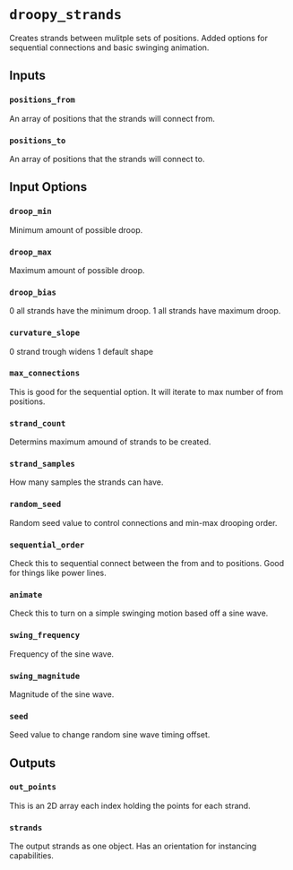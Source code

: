 # `droopy_strands`

Creates strands between mulitple sets of positions.
Added options for sequential connections and basic swinging animation.

## Inputs

### `positions_from`
An array of positions that the strands will connect from.

### `positions_to`
An array of positions that the strands will connect to.

## Input Options

### `droop_min`
Minimum amount of possible droop.

### `droop_max`
Maximum amount of possible droop.

### `droop_bias`
0 all strands have the minimum droop.
1 all strands have maximum droop.

### `curvature_slope`
0 strand trough widens
1 default shape

### `max_connections`
This is good for the sequential option. It will iterate to max number of from positions.

### `strand_count`
Determins maximum amound of strands to be created.

### `strand_samples`
How many samples the strands can have.

### `random_seed`
Random seed value to control connections and min-max drooping order.

### `sequential_order`
Check this to sequential connect between the from and to positions. Good for things like power lines.

### `animate`
Check this to turn on a simple swinging motion based off a sine wave.

### `swing_frequency`
Frequency of the sine wave.

### `swing_magnitude`
Magnitude of the sine wave.

### `seed`
Seed value to change random sine wave timing offset.

## Outputs

### `out_points`
This is an 2D array each index holding the points for each strand.

### `strands`
The output strands as one object. Has an orientation for instancing capabilities.
